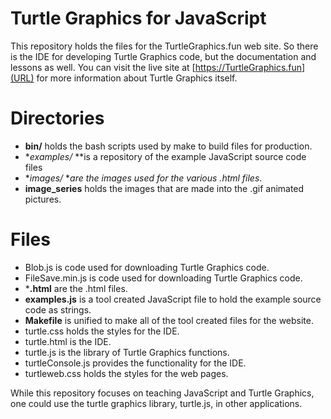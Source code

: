 # Turtle Graphics for JavaScript

This repository holds the files for the TurtleGraphics.fun web site. So there is the IDE for developing
Turtle Graphics code, but the documentation and lessons as well. You can visit the live site at
[https://TurtleGraphics.fun](URL) for more information about Turtle Graphics itself.

# Directories

* **bin/** holds the bash scripts used by make to build files for production.
* **examples/* **is a repository of the example JavaScript source code files
* **images/* **are the images used for the various .html files*.
* **image_series** holds the images that are made into the .gif animated pictures.

# Files

* Blob.js is code used for downloading Turtle Graphics code.
* FileSave.min.js is code used for downloading Turtle Graphics code.
* ***.html** are the .html files.
* **examples.js** is a tool created JavaScript file to hold the example source code as strings.
* **Makefile** is unified to make all of the tool created files for the website.
* turtle.css holds the styles for the IDE.
* turtle.html is the IDE.
* turtle.js is the library of Turtle Graphics functions.
* turtleConsole.js provides the functionality for the IDE.
* turtleweb.css holds the styles for the web pages.


While this repository focuses on teaching JavaScript and Turtle Graphics, one could use the turtle
graphics library, turtle.js, in other applications.